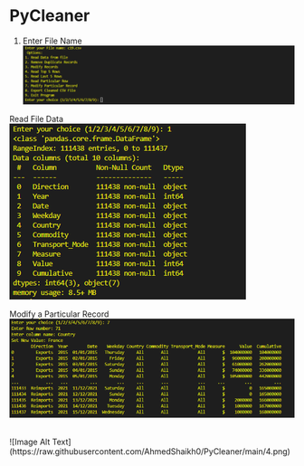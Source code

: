 # PyCleaner

1. Enter File Name
![Image Alt Text](https://raw.githubusercontent.com/AhmedShaikh0/PyCleaner/main/1.png)

Read File Data <br>
![Image Alt Text](https://raw.githubusercontent.com/AhmedShaikh0/PyCleaner/main/2.png)

Modify a Particular Record <br>
![Image Alt Text](https://raw.githubusercontent.com/AhmedShaikh0/PyCleaner/main/3.png)

<br>
![Image Alt Text](https://raw.githubusercontent.com/AhmedShaikh0/PyCleaner/main/4.png)


